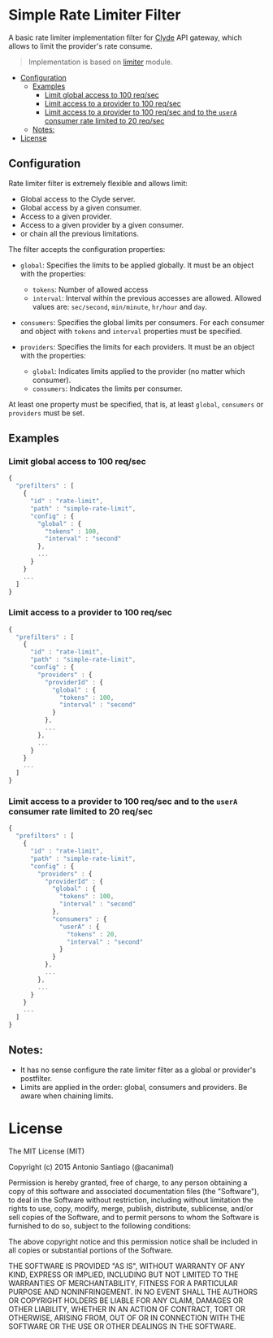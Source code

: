 # Simple Rate Limiter Filter

A basic rate limiter implementation filter for [Clyde](https://github.com/acanimal/clyde) API gateway, which allows to limit the provider's rate consume.

> Implementation is based on [limiter](https://github.com/jhurliman/node-rate-limiter) module.

<!-- MarkdownTOC -->

- [Configuration](#configuration)
  - [Examples](#examples)
    - [Limit global access to 100 req/sec](#limit-global-access-to-100-reqsec)
    - [Limit access to a provider to 100 req/sec](#limit-access-to-a-provider-to-100-reqsec)
    - [Limit access to a provider to 100 req/sec and to the `userA` consumer rate limited to 20 req/sec](#limit-access-to-a-provider-to-100-reqsec-and-to-the-usera-consumer-rate-limited-to-20-reqsec)
  - [Notes:](#notes)
- [License](#license)

<!-- /MarkdownTOC -->

## Configuration

Rate limiter filter is extremely flexible and allows limit:
* Global access to the Clyde server.
* Global access by a given consumer.
* Access to a given provider.
* Access to a given provider by a given consumer.
* or chain all the previous limitations.

The filter accepts the configuration properties:

* `global`: Specifies the limits to be applied globally. It must be an object with the properties:
  - `tokens`: Number of allowed access
  - `interval`: Interval within the previous accesses are allowed. Allowed values are: `sec/second`, `min/minute`, `hr/hour` and `day`. 

* `consumers`: Specifies the global limits per consumers. For each consumer and object with `tokens` and `interval` properties must be specified.

* `providers`: Specifies the limits for each providers. It must be an object with the properties:
  - `global`: Indicates limits applied to the provider (no matter which consumer).
  - `consumers`: Indicates the limits per consumer.

At least one property must be specified, that is, at least `global`, `consumers` or `providers` must be set.


## Examples

### Limit global access to 100 req/sec

```javascript
{
  "prefilters" : [
    {
      "id" : "rate-limit",
      "path" : "simple-rate-limit",
      "config" : {
        "global" : {
          "tokens" : 100,
          "interval" : "second"
        },
        ...
      }
    }
    ...
  ]
}
```

### Limit access to a provider to 100 req/sec

```javascript
{
  "prefilters" : [
    {
      "id" : "rate-limit",
      "path" : "simple-rate-limit",
      "config" : {
        "providers" : {
          "providerId" : {
            "global" : {
              "tokens" : 100,
              "interval" : "second"
            }
          },
          ...
        },
        ...
      }
    }
    ...
  ]
}
```

### Limit access to a provider to 100 req/sec and to the `userA` consumer rate limited to 20 req/sec

```javascript
{
  "prefilters" : [
    {
      "id" : "rate-limit",
      "path" : "simple-rate-limit",
      "config" : {
        "providers" : {
          "providerId" : {
            "global" : {
              "tokens" : 100,
              "interval" : "second"
            },
            "consumers" : {
              "userA" : {
                "tokens" : 20,
                "interval" : "second"
              }
            } 
          },
          ...
        },
        ...
      }
    }
    ...
  ]
}
```

## Notes:

* It has no sense configure the rate limiter filter as a global or provider's postfilter.
* Limits are applied in the order: global, consumers and providers. Be aware when chaining limits.


# License

The MIT License (MIT)

Copyright (c) 2015 Antonio Santiago (@acanimal)

Permission is hereby granted, free of charge, to any person obtaining a copy
of this software and associated documentation files (the "Software"), to deal
in the Software without restriction, including without limitation the rights
to use, copy, modify, merge, publish, distribute, sublicense, and/or sell
copies of the Software, and to permit persons to whom the Software is
furnished to do so, subject to the following conditions:

The above copyright notice and this permission notice shall be included in all
copies or substantial portions of the Software.

THE SOFTWARE IS PROVIDED "AS IS", WITHOUT WARRANTY OF ANY KIND, EXPRESS OR
IMPLIED, INCLUDING BUT NOT LIMITED TO THE WARRANTIES OF MERCHANTABILITY,
FITNESS FOR A PARTICULAR PURPOSE AND NONINFRINGEMENT. IN NO EVENT SHALL THE
AUTHORS OR COPYRIGHT HOLDERS BE LIABLE FOR ANY CLAIM, DAMAGES OR OTHER
LIABILITY, WHETHER IN AN ACTION OF CONTRACT, TORT OR OTHERWISE, ARISING FROM,
OUT OF OR IN CONNECTION WITH THE SOFTWARE OR THE USE OR OTHER DEALINGS IN THE
SOFTWARE.
